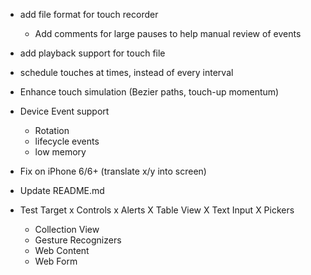 
- add file format for touch recorder
  - Add comments for large pauses to help manual review of events
- add playback support for touch file

- schedule touches at times, instead of every interval
- Enhance touch simulation (Bezier paths, touch-up momentum)

- Device Event support
  - Rotation
  - lifecycle events
  - low memory
- Fix on iPhone 6/6+ (translate x/y into screen)


- Update README.md

- Test Target
  x Controls
  x Alerts
  X Table View
  X Text Input
  X Pickers
  - Collection View
  - Gesture Recognizers
  - Web Content
  - Web Form

